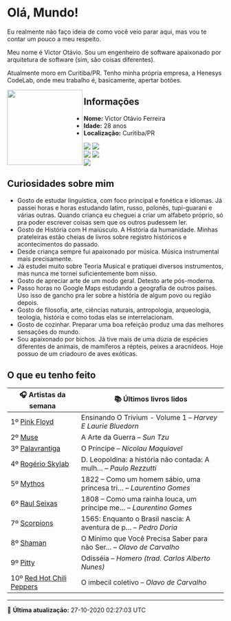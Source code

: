 # Olá, Mundo!

Eu realmente não faço ideia de como você veio parar aqui, mas vou te contar um pouco a meu respeito.

Meu nome é Victor Otávio. Sou um engenheiro de software apaixonado por arquitetura de software (sim, são coisas diferentes).

Atualmente moro em Curitiba/PR. Tenho minha própria empresa, a Henesys CodeLab, onde meu trabalho é, basicamente, apertar botões.

<img align="left" src="https://github.com/vctrtvfrrr/vctrtvfrrr/raw/master/octocat.png" alt="" width="175" />

## Informações

- **Nome:** Victor Otávio Ferreira
- **Idade:** 28 anos
- **Localização:** Curitiba/PR

[![](https://img.shields.io/badge/LinkedIn-victorotavio-blue)](https://www.linkedin.com/in/victorotavio/) [![](https://img.shields.io/badge/Twitter-@vctrtvfrrr-blue)](https://twitter.com/vctrtvfrrr)  
[![](https://img.shields.io/badge/GitHub-vctrtvfrrr-24292e)](https://github.com/vctrtvfrrr) [![](https://img.shields.io/badge/GitLab-vctrtvfrrr-ec5d16)](https://gitlab.com/vctrtvfrrr)  
[![](https://img.shields.io/badge/Email-victor@otavioferreira.com.br-red)](mailto:victor@otavioferreira.com.br)  

## Curiosidades sobre mim

-   Gosto de estudar linguística, com foco principal e fonética e idiomas. Já passei horas e horas estudando latim, russo, polonês, tupi-guarani e várias outras. Quando criança eu cheguei a criar um alfabeto próprio, só pra poder escrever coisas sem que os outros pudessem ler.
-   Gosto de História com H maiúsculo. A História da humanidade. Minhas prateleiras estão cheias de livros sobre registro históricos e acontecimentos do passado.
-   Desde criança sempre fui apaixonado por música. Música instrumental mais precisamente.
-   Já estudei muito sobre Teoria Musical e pratiquei diversos instrumentos, mas nunca me tornei suficientemente bom nisso.
-   Gosto de apreciar arte de um modo geral. Detesto arte pós-moderna.
-   Passo horas no Google Maps estudando a geografia de outros países. Uso isso de gancho pra ler sobre a história de algum povo ou região depois.
-   Gosto de filosofia, arte, ciências naturais, antropologia, arqueologia, teologia, história e como todas elas se interrelacionam.
-   Gosto de cozinhar. Preparar uma boa refeição produz uma das melhores sensações do mundo.
-   Sou apaixonado por bichos. Já tive mais de uma dúzia de espécies diferentes de animais, de mamiferos a répteis, peixes a aracnídeos. Hoje possuo de um criadouro de aves exóticas.


## O que eu tenho feito

|                            🎧 Artistas da semana                             |                      📚 Últimos livros lidos                      |
|------------------------------------------------------------------------------|-------------------------------------------------------------------|
| 1º [Pink Floyd](https://www.last.fm/music/Pink+Floyd)                        | Ensinando O Trivium - Volume 1	–	_Harvey E Laurie Bluedorn_         |
| 2º [Muse](https://www.last.fm/music/Muse)                                    | A Arte da Guerra	–	_Sun Tzu_                                        |
| 3º [Palavrantiga](https://www.last.fm/music/Palavrantiga)                    | O Príncipe	–	_Nicolau Maquiavel_                                    |
| 4º [Rogério Skylab](https://www.last.fm/music/Rog%C3%A9rio+Skylab)           | D. Leopoldina: a história não contada: A mulh…	–	_Paulo Rezzutti_   |
| 5º [Mythos](https://www.last.fm/music/Mythos)                                | 1822 – Como um homem sábio, uma princesa tri…	–	_Laurentino Gomes_  |
| 6º [Raul Seixas](https://www.last.fm/music/Raul+Seixas)                      | 1808 – Como uma rainha louca, um príncipe me…	–	_Laurentino Gomes_  |
| 7º [Scorpions](https://www.last.fm/music/Scorpions)                          | 1565: Enquanto o Brasil nascia: A aventura de p…	–	_Pedro Doria_    |
| 8º [Shaman](https://www.last.fm/music/Shaman)                                | O Mínimo que Você Precisa Saber para não Ser…	–	_Olavo de Carvalho_ |
| 9º [Pitty](https://www.last.fm/music/Pitty)                                  | Odisséia	–	_Homero (trad. Carlos Alberto Nunes)_                    |
| 10º [Red Hot Chili Peppers](https://www.last.fm/music/Red+Hot+Chili+Peppers) | O imbecil coletivo	–	_Olavo de Carvalho_                            |


---

🚀 **Última atualização:** 27-10-2020 02:27:03 UTC